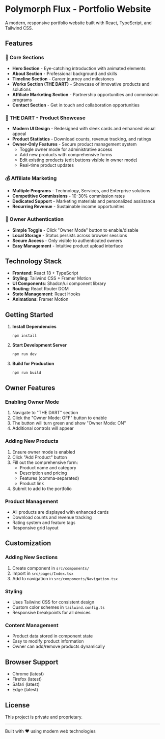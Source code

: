 # Polymorph Flux - Portfolio Website

A modern, responsive portfolio website built with React, TypeScript, and Tailwind CSS.

## Features

### 🎯 Core Sections
- **Hero Section** - Eye-catching introduction with animated elements
- **About Section** - Professional background and skills
- **Timeline Section** - Career journey and milestones
- **Works Section (THE DART)** - Showcase of innovative products and solutions
- **Affiliate Marketing Section** - Partnership opportunities and commission programs
- **Contact Section** - Get in touch and collaboration opportunities

### 🚀 THE DART - Product Showcase
- **Modern UI Design** - Redesigned with sleek cards and enhanced visual appeal
- **Product Statistics** - Download counts, revenue tracking, and ratings
- **Owner-Only Features** - Secure product management system
  - Toggle owner mode for administrative access
  - Add new products with comprehensive forms
  - Edit existing products (edit buttons visible in owner mode)
  - Real-time product updates

### 💰 Affiliate Marketing
- **Multiple Programs** - Technology, Services, and Enterprise solutions
- **Competitive Commissions** - 10-30% commission rates
- **Dedicated Support** - Marketing materials and personalized assistance
- **Recurring Revenue** - Sustainable income opportunities

### 🔐 Owner Authentication
- **Simple Toggle** - Click "Owner Mode" button to enable/disable
- **Local Storage** - Status persists across browser sessions
- **Secure Access** - Only visible to authenticated owners
- **Easy Management** - Intuitive product upload interface

## Technology Stack

- **Frontend**: React 18 + TypeScript
- **Styling**: Tailwind CSS + Framer Motion
- **UI Components**: Shadcn/ui component library
- **Routing**: React Router DOM
- **State Management**: React Hooks
- **Animations**: Framer Motion

## Getting Started

1. **Install Dependencies**
   ```bash
   npm install
   ```

2. **Start Development Server**
   ```bash
   npm run dev
   ```

3. **Build for Production**
   ```bash
   npm run build
   ```

## Owner Features

### Enabling Owner Mode
1. Navigate to "THE DART" section
2. Click the "Owner Mode: OFF" button to enable
3. The button will turn green and show "Owner Mode: ON"
4. Additional controls will appear

### Adding New Products
1. Ensure owner mode is enabled
2. Click "Add Product" button
3. Fill out the comprehensive form:
   - Product name and category
   - Description and pricing
   - Features (comma-separated)
   - Product link
4. Submit to add to the portfolio

### Product Management
- All products are displayed with enhanced cards
- Download counts and revenue tracking
- Rating system and feature tags
- Responsive grid layout

## Customization

### Adding New Sections
1. Create component in `src/components/`
2. Import in `src/pages/Index.tsx`
3. Add to navigation in `src/components/Navigation.tsx`

### Styling
- Uses Tailwind CSS for consistent design
- Custom color schemes in `tailwind.config.ts`
- Responsive breakpoints for all devices

### Content Management
- Product data stored in component state
- Easy to modify product information
- Owner can add/remove products dynamically

## Browser Support

- Chrome (latest)
- Firefox (latest)
- Safari (latest)
- Edge (latest)

## License

This project is private and proprietary.

---

Built with ❤️ using modern web technologies
